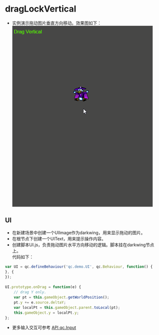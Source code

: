# dragLockVertical

* 实例演示拖动图片垂直方向移动。效果图如下：<br>
![](images\UI.gif)

## UI

* 在新建场景中创建一个UIImage作为darkwing，用来显示拖动的图片。
* 在根节点下创建一个UIText，用来提示操作内容。
* 创建脚本UI.js，负责拖动图片水平方向移动的逻辑。脚本挂在darkwing节点上。<br>
代码如下：<br>

```javascript
var UI = qc.defineBehaviour('qc.demo.UI', qc.Behaviour, function() {
}, {
});

UI.prototype.onDrag = function(e) {
    // drag Y only.
	var pt = this.gameObject.getWorldPosition();
    pt.y += e.source.deltaY;
    var localPt = this.gameObject.parent.toLocal(pt);
    this.gameObject.y = localPt.y;
};
```
* 更多输入交互可参考 [API qc.Input](http://docs.zuoyouxi.com/api/input/Input.html)